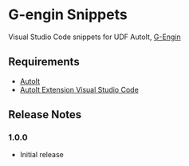 # G-engin Snippets

Visual Studio Code snippets for UDF AutoIt, [G-Engin](https://github.com/G-Engin/g-engin/blob/g-engine/README.md)

<!--## Features

Describe specific features of your extension including screenshots of your extension in action. Image paths are relative to this README file.

For example if there is an image subfolder under your extension project workspace:

\!\[feature X\]\(images/feature-x.png\)

> Tip: Many popular extensions utilize animations. This is an excellent way to show off your extension! We recommend short, focused animations that are easy to follow.-->

## Requirements

* [AutoIt](https://www.autoitscript.com/site/autoit/downloads/)
* [AutoIt Extension Visual Studio Code](https://marketplace.visualstudio.com/items?itemName=Damien.autoit)

<!--## Known Issues

Calling out known issues can help limit users opening duplicate issues against your extension.
-->

## Release Notes

<!-- Users appreciate release notes as you update your extension. -->

### 1.0.0

* Initial release

<!-- -----------------------------------------------------------------------------------------------------------

### For more information

* [Visual Studio Code's Markdown Support](http://code.visualstudio.com/docs/languages/markdown)
* [Markdown Syntax Reference](https://help.github.com/articles/markdown-basics/)

**Enjoy!** -->